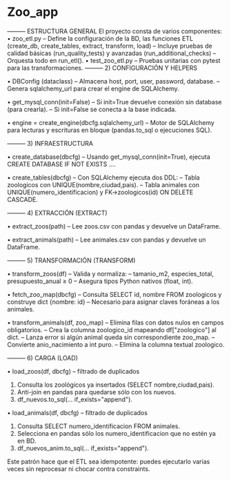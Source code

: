 # Zoo_app
―――
ESTRUCTURA GENERAL
El proyecto consta de varios componentes:
• zoo_etl.py
– Define la configuración de la BD, las funciones ETL (create_db, create_tables, extract, transform, load)
– Incluye pruebas de calidad básicas (run_quality_tests) y avanzadas (run_additional_checks)
– Orquesta todo en run_etl().
• test_zoo_etl.py
– Pruebas unitarias con pytest para las transformaciones.
―――
2) CONFIGURACIÓN Y HELPERS

• DBConfig (dataclass)
– Almacena host, port, user, password, database.
– Genera sqlalchemy_url para crear el engine de SQLAlchemy.

• get_mysql_conn(init=False)
– Si init=True devuelve conexión sin database (para crearla).
– Si init=False se conecta a la base indicada.

• engine = create_engine(dbcfg.sqlalchemy_url)
– Motor de SQLAlchemy para lecturas y escrituras en bloque (pandas.to_sql o ejecuciones SQL).

―――
3) INFRAESTRUCTURA

• create_database(dbcfg)
– Usando get_mysql_conn(init=True), ejecuta CREATE DATABASE IF NOT EXISTS ….

• create_tables(dbcfg)
– Con SQLAlchemy ejecuta dos DDL:
– Tabla zoologicos con UNIQUE(nombre,ciudad,pais).
– Tabla animales con UNIQUE(numero_identificacion) y FK→zoologicos(id) ON DELETE CASCADE.

―――
4) EXTRACCIÓN (EXTRACT)

• extract_zoos(path)
– Lee zoos.csv con pandas y devuelve un DataFrame.

• extract_animals(path)
– Lee animales.csv con pandas y devuelve un DataFrame.

―――
5) TRANSFORMACIÓN (TRANSFORM)

• transform_zoos(df)
– Valida y normaliza:
– tamanio_m2, especies_total, presupuesto_anual ≥ 0
– Asegura tipos Python nativos (float, int).

• fetch_zoo_map(dbcfg)
– Consulta SELECT id, nombre FROM zoologicos y construye dict {nombre: id}
– Necesario para asignar claves foráneas a los animales.

• transform_animals(df, zoo_map)
– Elimina filas con datos nulos en campos obligatorios.
– Crea la columna zoologico_id mapeando df["zoologico"] al dict.
– Lanza error si algún animal queda sin correspondiente zoo_map.
– Convierte anio_nacimiento a int puro.
– Elimina la columna textual zoologico.

―――
6) CARGA (LOAD)

• load_zoos(df, dbcfg) – filtrado de duplicados
1. Consulta los zoológicos ya insertados (SELECT nombre,ciudad,pais).
2. Anti-join en pandas para quedarse sólo con los nuevos.
3. df_nuevos.to_sql(... if_exists="append").

• load_animals(df, dbcfg) – filtrado de duplicados
1. Consulta SELECT numero_identificacion FROM animales.
2. Selecciona en pandas sólo los numero_identificacion que no estén ya en BD.
3. df_nuevos_anim.to_sql(... if_exists="append").

Este patrón hace que el ETL sea idempotente: puedes ejecutarlo varias veces sin reprocesar ni chocar contra constraints.
